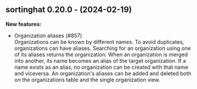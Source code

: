 ## sortinghat 0.20.0 - (2024-02-19)

**New features:**

 * Organization aliases (#857)\
   Organizations can be known by different names. To avoid duplicates,
   organizations can have aliases. Searching for an organization using
   one of its aliases returns the organization. When an organization is
   merged into another, its name becomes an alias of the target
   organization. If a name exists as an alias, no organization can be
   created with that name and viceversa. An organization's aliases can be
   added and deleted both on the organizations table and the single
   organization view.

